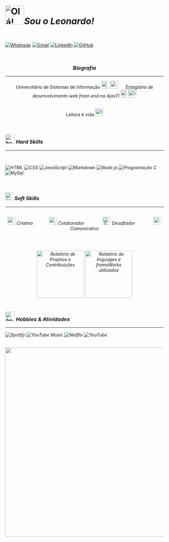 <h1><img src="https://i.imgur.com/oMwfryH.png" width="60" alt="Olá!"><i><strong>Sou o Leonardo!</strong></i></h1>
<br>

[![Whatssap](https://img.shields.io/badge/WhatsApp-25D366?style=for-the-badge&logo=whatsapp&logoColor=white)](https://api.whatsapp.com/send?phone=5585985676200&text=Prazer%2C%20sou%20o%20Leonardo.%20%20Universit%C3%A1rio%20de%20sistemas%20de%20informa%C3%A7%C3%A3o%20e%20estagi%C3%A1rio%20de%20desenvolvimento%20web%20front-end%20na%20AjaxTI.%20Como%20posso%20lhe%20ajudar%3F%20)
[![Gmail](https://img.shields.io/badge/Gmail-D14836?style=for-the-badge&logo=gmail&logoColor=white)](araujoleonardo310@gmail.com) [![LinkedIn](https://img.shields.io/badge/LinkedIn-0077B5?style=for-the-badge&logo=linkedin&logoColor=white)](https://www.linkedin.com/in/leonardoaraujo310/) [![GitHub](https://img.shields.io/badge/GitHub-100000?style=for-the-badge&logo=github&logoColor=white)]("https://github.com/araujoleonardo310)

<br>

<div align=center>
    <h3><i><strong>Biografia</strong></i></h3><hr>
</div>
<div align=center>
    <span>Universitário de Sistemas de Informação <i><img src="https://i.imgur.com/RnxPlAo.png" height=25em alt="abajur"></i> <img src="https://i.imgur.com/ZylEkDh.png" height=25em alt="gerenciamento de dados"></span>&nbsp;&nbsp;&nbsp;&nbsp;&nbsp;
    <span><i>Estagiário de desenvolvimento web front-end na AjaxTI </i><img src="https://i.imgur.com/7RDi7Ox.png" height=25em alt="desenvolvedor trabalhando"><img src="https://i.imgur.com/vBUxGuu.png" height=25em alt="internet"></span>
    <br><br>
    <p>Leitura é vida <img src="https://i.imgur.com/qgcu1zG.png" height=25em alt="lendo livro"></p>
</div>

<br>

<h3 align=left><img src="https://image.flaticon.com/icons/png/512/2942/2942789.png" height=30em alt="habilidades técnicas"> <i>Hard Skills<i></h3><hr>

<br>

![HTML](https://img.shields.io/badge/HTML5-E34F26?style=for-the-badge&logo=html5&logoColor=white)
![CSS](https://img.shields.io/badge/CSS3-1572B6?style=for-the-badge&logo=css3&logoColor=white)
![JavaScript](https://img.shields.io/badge/JavaScript-323330?style=for-the-badge&logo=javascript&logoColor=F7DF1E)
![Markdown](https://img.shields.io/badge/Markdown-000000?style=for-the-badge&logo=markdown&logoColor=white)
![Node.js](https://img.shields.io/badge/Node.js-43853D?style=for-the-badge&logo=node.js&logoColor=white)
![Programação C](https://img.shields.io/badge/C-00599C?style=for-the-badge&logo=c&logoColor=white)
![MySql](https://img.shields.io/badge/MySQL-00000F?style=for-the-badge&logo=mysql&logoColor=white)

    

<br/>

<h3><img src="https://image.flaticon.com/icons/png/512/273/273573.png" height=25em alt="Habilidades Comportamentais"> <i>Soft Skills</i></h3><hr>

<br>

<div align="center">
    <img src="https://i.imgur.com/msOS3qe.png" height=25em alt="criatividade"> Criativo 
    &nbsp;&nbsp;&nbsp;&nbsp;&nbsp;&nbsp;&nbsp;&nbsp;&nbsp;&nbsp;&nbsp;	
    <img src="https://i.imgur.com/4V9Uap5.png" height=25em alt="colaborador"> Colaborador 
    &nbsp;&nbsp;&nbsp;&nbsp;&nbsp;&nbsp;&nbsp;&nbsp;&nbsp;&nbsp;&nbsp;&nbsp;&nbsp; 
    <img src="https://i.imgur.com/xBBhi4P.png" height=25em alt="Desafiador"> Desafiador
    &nbsp;&nbsp;&nbsp;&nbsp;&nbsp;&nbsp;&nbsp;&nbsp;&nbsp;&nbsp;&nbsp;&nbsp;&nbsp;
    <img src="https://i.imgur.com/wntzPXm.png" height=25em alt="comunicativo"> Comunicativo 
</div>

<br><br>


<div align=center>
    <img src="https://github-readme-stats.vercel.app/api?username=araujoleonardo310&theme=dark&show_icons=true" height="150em" alt="Relatório de Projetos e Contribuições">
    <img src="https://github-readme-stats.vercel.app/api/top-langs/?username=araujoleonardo310&layout=compact" height="150em" alt="Relatório de linguages e frameWorks utilizados">
</div>

<br>

<h3 align=left><img src="https://cdn.icon-icons.com/icons2/2331/PNG/512/hobbies_hobby_activity_lifestyle_free_time_icon_142248.png" height=30em alt="habilidades técnicas"> <i>Hobbies & Atividades<i></h3><hr>

![Spotify](https://img.shields.io/badge/Spotify-1ED760?&style=for-the-badge&logo=spotify&logoColor=white)
![YouTube Music](https://img.shields.io/badge/YouTube_Music-FF0000?style=for-the-badge&logo=youtube-music&logoColor=white)
![Netflix](https://img.shields.io/badge/Netflix-E50914?style=for-the-badge&logo=netflix&logoColor=white)
![YouTube](https://img.shields.io/badge/YouTube-FF0000?style=for-the-badge&logo=youtube&logoColor=white)

<br>

<div align="center">
<img  width="600" src="https://blog.cloudlayer.io/content/images/2020/12/coding-freak.gif">
</div>
